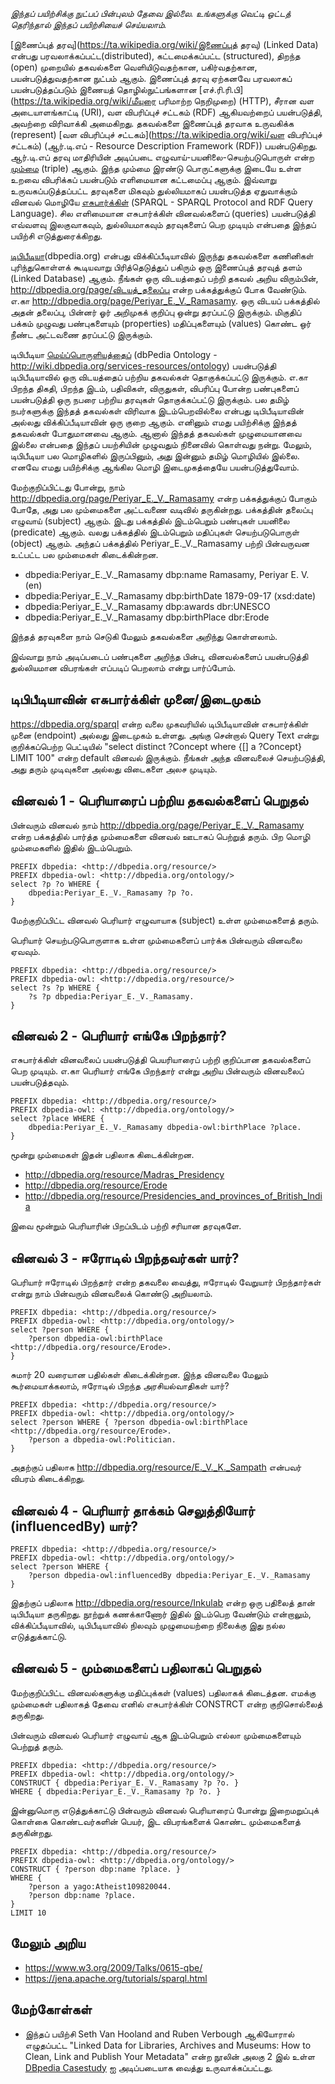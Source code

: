 *இந்தப் பயிற்சிக்கு நுட்பப் பின்புலம் தேவை இல்லை.  உங்களுக்கு வெட்டி ஒட்டத் தெரிந்தால் இந்தப் பயிற்சியைச் செய்யலாம்.*

[இணைப்புத் தரவு](https://ta.wikipedia.org/wiki/இணைப்புத் தரவு) (Linked Data) என்பது பரவலாக்கப்பட்ட(distributed), கட்டமைக்கப்பட்ட (structured), திறந்த (open) முறையில் தகவல்களை வெளியிடுவதற்கான, பகிர்வதற்கான, பயன்படுத்துவதற்கான நுட்பம் ஆகும்.  இணைப்புத் தரவு ஏற்கனவே பரவலாகப் பயன்படுத்தப்படும் இணையத் தொழில்நுட்பங்களான [எச்.ரி.ரி.பி](https://ta.wikipedia.org/wiki/மீயுரை பரிமாற்ற நெறிமுறை) (HTTP), சீரான வள அடையாளங்காட்டி (URI), வள விபரிப்புச் சட்டகம் (RDF) ஆகியவற்றைப் பயன்படுத்தி, அவற்றை விரிவாக்கி அமைகிறது.  தகவல்களை இணைப்புத் தரவாக உருவகிக்க (represent) [வள விபரிப்புச் சட்டகம்](https://ta.wikipedia.org/wiki/வள விபரிப்புச் சட்டகம்) (ஆர்.டி.எப் - Resource Description Framework (RDF)) பயன்படுகிறது.  ஆர்.டி.எப் தரவு மாதிரியின் அடிப்படை எழுவாய்-பயனிலை-செயற்படுபொருள் என்ற [மும்மை](https://en.wikipedia.org/wiki/Semantic_triple) (triple) ஆகும்.  இந்த மும்மை இரண்டு பொருட்களுக்கு இடையே உள்ள உறவை விபரிக்கப் பயன்படும் எளிமையான கட்டமைப்பு ஆகும்.  இவ்வாறு உருவகப்படுத்தப்பட்ட தரவுகளை மிகவும் துல்லியமாகப் பயன்படுத்த ஏதுவாக்கும் வினவல் மொழியே [எசுபார்க்கிள்](https://ta.wikipedia.org/wiki/எசுபார்க்கிள்) (SPARQL - SPARQL Protocol and RDF Query Language).  சில எளிமையான எசுபார்க்கிள் வினவல்களைப் (queries) பயன்படுத்தி எவ்வளவு இலகுவாகவும், துல்லியமாகவும் தரவுகளைப் பெற முடியும் என்பதை இந்தப் பயிற்சி எடுத்துரைக்கிறது.

[டிபிபீடியா](http://dbpedia.org)(dbpedia.org) என்பது விக்கிப்பீடியாவில் இருந்து தகவல்களை கணினிகள் புரிந்துகொள்ளக் கூடியவாறு பிரித்தெடுத்துப் பகிரும் ஒரு இணைப்புத் தரவுத் தளம் (Linked Database) ஆகும்.  நீங்கள் ஒரு விடயத்தைப் பற்றி தகவல் அறிய விரும்பின், http://dbpedia.org/page/விடயத்_தலைப்பு என்ற பக்கத்துக்குப் போக வேண்டும்.  எ.கா http://dbpedia.org/page/Periyar_E._V._Ramasamy.  ஒரு விடயப் பக்கத்தில் அதன் தலைப்பு, பின்னர் ஓர் அறிமுகக் குறிப்பு ஒன்று தரப்பட்டு இருக்கும்.  மிகுதிப் பக்கம் முழுவது பண்புகளையும் (properties) மதிப்புகளையும் (values) கொண்ட ஒர் நீண்ட அட்டவணை தரப்பட்டு இருக்கும்.  

டிபிபீடியா [மெய்ப்பொருளியத்தைப்](https://ta.wikipedia.org/wiki/மெய்ப்பொருளியம் (தகவல் அறிவியல்)) (dbPedia Ontology - http://wiki.dbpedia.org/services-resources/ontology) பயன்படுத்தி டிபிபீடியாவில் ஒரு விடயத்தைப் பற்றிய தகவல்கள் தொகுக்கப்பட்டு இருக்கும்.   எ.கா பிறந்த திகதி, பிறந்த இடம், பதிவிகள், விருதுகள், விபரிப்பு போன்ற பண்புகளைப் பயன்படுத்தி ஒரு நபரை பற்றிய தரவுகள் தொகுக்கப்பட்டு இருக்கும்.  பல தமிழ் நபர்களுக்கு இந்தத் தகவல்கள் விரிவாக இடம்பெறவில்லை என்பது டிபிபீடியாவின் அல்லது விக்கிப்பீடியாவின் ஒரு குறை ஆகும்.  எனினும் எமது பயிற்சிக்கு இந்தத் தகவல்கள் போதுமானவை ஆகும்.  ஆனால் இந்தத் தகவல்கள் முழுமையானவை இல்லை என்பதை இந்தப் பயற்சியின் முழுவதும் நினைவில் கொள்வது நன்று.  மேலும், டிபிபீடியா பல மொழிகளில் இருப்பினும், அது இன்னும் தமிழ் மொழியில் இல்லை.  எனவே எமது பயிற்சிக்கு ஆங்கில மொழி இடைமுகத்தையே பயன்படுத்துவோம்.  

மேற்குறிப்பிட்டது போன்று, நாம் http://dbpedia.org/page/Periyar_E._V._Ramasamy என்ற பக்கத்துக்குப் போகும் போதே, அது பல மும்மைகளை அட்டவணை வடிவில் தருகின்றது.  பக்கத்தின் தலைப்பு எழுவாய் (subject) ஆகும்.  இடது பக்கத்தில் இடம்பெறும் பண்புகள் பயனிலை (predicate) ஆகும்.  வலது பக்கத்தில் இடம்பெறும் மதிப்புகள் செயற்படுபொருள் (object) ஆகும்.  அந்தப் பக்கத்தில் Periyar_E._V._Ramasamy பற்றி பின்வருவன உட்பட்ட பல மும்மைகள் கிடைக்கின்றன.

 * dbpedia:Periyar_E._V._Ramasamy dbp:name Ramasamy, Periyar E. V. (en)
 * dbpedia:Periyar_E._V._Ramasamy dbp:birthDate 1879-09-17 (xsd:date)
 * dbpedia:Periyar_E._V._Ramasamy dbp:awards dbr:UNESCO
 * dbpedia:Periyar_E._V._Ramasamy dbp:birthPlace dbr:Erode
 
இந்தத் தரவுகளை நாம் செடுகி மேலும் தகவல்களை அறிந்து கொள்ளலாம்.

இவ்வாறு நாம் அடிப்படைப் பண்புகளை அறிந்த பின்பு, வினவல்களைப் பயன்படுத்தி துல்லியமான விபரங்கள் எப்படிப் பெறலாம் என்று பார்ப்போம்.

## டிபிபீடியாவின் எசுபார்க்கிள் முனை/இடைமுகம்
https://dbpedia.org/sparql என்ற வலை முகவரியில் டிபிபீடியாவின் எசுபார்க்கிள் முனை (endpoint) அல்லது இடைமுகம் உள்ளது.  அங்கு சென்றால் Query Text என்று குறிக்கப்பெற்ற பெட்டியில் "select distinct ?Concept where {[] a ?Concept} LIMIT 100" என்ற default வினவல் இருக்கும்.  நீங்கள் அந்த வினவலைச் செயற்படுத்தி, அது தரும் முடிவுகளை அல்லது விடைகளை அலச முடியும்.  

## வினவல் 1 - பெரியாரைப் பற்றிய தகவல்களைப் பெறுதல்
பின்வரும் வினவல் நாம்  http://dbpedia.org/page/Periyar_E._V._Ramasamy  என்ற பக்கத்தில் பார்த்த மும்மைகளை வினவல் ஊடாகப் பெற்றுத் தரும்.  பிற மொழி மும்மைகளில் இதில் இடம்பெறும்.
```
PREFIX dbpedia: <http://dbpedia.org/resource/>
PREFIX dbpedia-owl: <http://dbpedia.org/ontology/>
select ?p ?o WHERE { 
    dbpedia:Periyar_E._V._Ramasamy ?p ?o. 
}
```
மேற்குறிப்பிட்ட வினவல் பெரியார் எழுவாயாக (subject) உள்ள மும்மைகளைத் தரும்.

பெரியார் செயற்படுபொருளாக உள்ள மும்மைகளைப் பார்க்க பின்வரும் வினவலை ஏவவும்.
```
PREFIX dbpedia: <http://dbpedia.org/resource/>
PREFIX dbpedia-owl: <http://dbpedia.org/resource/>
select ?s ?p WHERE { 
    ?s ?p dbpedia:Periyar_E._V._Ramasamy. 
}
```
## வினவல் 2 - பெரியார் எங்கே பிறந்தார்?
எசுபார்க்கிள் வினவலைப் பயன்படுத்தி பெயரியாரைப் பற்றி குறிப்பான தகவல்களைப் பெற முடியும்.  எ.கா பெரியார் எங்கே பிறந்தார் என்று அறிய பின்வரும் வினவலைப் பயன்படுத்தவும்.
```
PREFIX dbpedia: <http://dbpedia.org/resource/>
PREFIX dbpedia-owl: <http://dbpedia.org/ontology/>
select ?place WHERE { 
    dbpedia:Periyar_E._V._Ramasamy dbpedia-owl:birthPlace ?place. 
}
```
மூன்று மும்மைகள் இதன் பதிலாக கிடைக்கின்றன.

* http://dbpedia.org/resource/Madras_Presidency
* http://dbpedia.org/resource/Erode
* http://dbpedia.org/resource/Presidencies_and_provinces_of_British_India

இவை மூன்றும் பெரியாரின் பிறப்பிடம் பற்றி சரியான தரவுகளே.

## வினவல் 3 - ஈரோடில் பிறந்தவர்கள் யார்?
பெரியார் ஈரோடில் பிறந்தார் என்ற தகவலை வைத்து, ஈரோடில் வேறுயார் பிறந்தார்கள் என்று நாம் பின்வரும் வினவலைக் கொண்டு அறியலாம். 

```
PREFIX dbpedia: <http://dbpedia.org/resource/>
PREFIX dbpedia-owl: <http://dbpedia.org/ontology/>
select ?person WHERE { 
    ?person dbpedia-owl:birthPlace <http://dbpedia.org/resource/Erode>. 
}
```
சுமார் 20 வரையான பதில்கள் கிடைக்கின்றன.  இந்த வினவலை மேலும் கூர்மையாக்கலாம், ஈரோடில் பிறந்த அரசியல்வாதிகள் யார்?
```
PREFIX dbpedia: <http://dbpedia.org/resource/>
PREFIX dbpedia-owl: <http://dbpedia.org/ontology/>
select ?person WHERE { ?person dbpedia-owl:birthPlace <http://dbpedia.org/resource/Erode>.
    ?person a dbpedia-owl:Politician.
}
```
அதற்குப் பதிலாக http://dbpedia.org/resource/E._V._K._Sampath என்பவர் விபரம் கிடைக்கிறது.

## வினவல் 4 - பெரியார் தாக்கம் செலுத்தியோர் (influencedBy) யார்?
```
PREFIX dbpedia: <http://dbpedia.org/resource/>
PREFIX dbpedia-owl: <http://dbpedia.org/ontology/>
select ?person WHERE { 
    ?person dbpedia-owl:influencedBy dbpedia:Periyar_E._V._Ramasamy
}
```
இதற்குப் பதிலாக http://dbpedia.org/resource/Inkulab என்ற ஒரு பதிலைத் தான் டிபிபீடியா தருகிறது.  நூற்றுக் கணக்காணோர் இதில் இடம்பெற வேண்டும் என்றாலும், விக்கிப்பீடியாவில், டிபிபீடியாவில் நிலவும் முழுமையற்றை நிலைக்கு இது நல்ல எடுத்துக்காட்டு. 

## வினவல் 5 - மும்மைகளைப் பதிலாகப் பெறுதல்
மேற்குறிப்பிட்ட வினவல்களுக்கு மதிப்புக்கள் (values) பதிலாகக் கிடைத்தன.  எமக்கு மும்மைகள் பதிலாகத் தேவை எனில் எசுபார்க்கிள் CONSTRCT என்ற குறிசொல்லைத் தருகிறது.  

பின்வரும் வினவல் பெரியார் எழுவாய் ஆக இடம்பெறும் எல்லா மும்மைகளையும் பெற்றுத் தரும். 
```
PREFIX dbpedia: <http://dbpedia.org/resource/>
PREFIX dbpedia-owl: <http://dbpedia.org/ontology/>
CONSTRUCT { dbpedia:Periyar_E._V._Ramasamy ?p ?o. }
WHERE { dbpedia:Periyar_E._V._Ramasamy ?p ?o. }
```
இன்னுமொரு எடுத்துக்காட்டு பின்வரும் வினவல் பெரியாரைப் போன்று இறைமறுப்புக் கொள்கை கொண்டவர்களின் பெயர், இட விபரங்களைக் கொண்ட மும்மைகளைத் தருகின்றது.
```
PREFIX dbpedia: <http://dbpedia.org/resource/>
PREFIX dbpedia-owl: <http://dbpedia.org/ontology/>
CONSTRUCT { ?person dbp:name ?place. }
WHERE {
    ?person a yago:Atheist109820044.
    ?person dbp:name ?place.
}
LIMIT 10
```

## மேலும் அறிய
* https://www.w3.org/2009/Talks/0615-qbe/
* https://jena.apache.org/tutorials/sparql.html

## மேற்கோள்கள்
* இந்தப் பயிற்சி Seth Van Hooland and Ruben Verbough ஆகியோரால் எழுதப்பட்ட "Linked Data for Libraries, Archives and Museums: How to Clean, Link and Publish Your Metadata" என்ற நூலின் அலகு 2 இல் உள்ள [DBpedia Casestudy](http://book.freeyourmetadata.org/chapters/1/modelling.pdf) ஐ அடிப்படையாக வைத்து உருவாக்கப்பட்டது.
